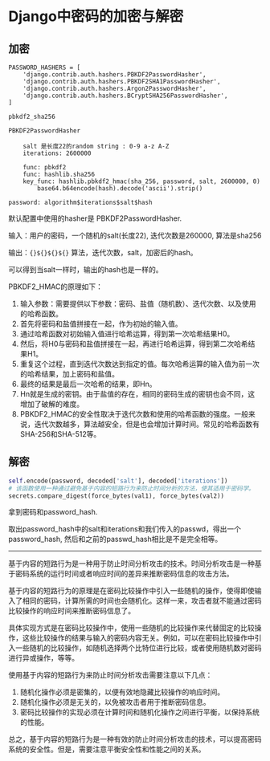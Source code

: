 # Django中密码的加密与解密

## 加密

```
PASSWORD_HASHERS = [
    'django.contrib.auth.hashers.PBKDF2PasswordHasher',
    'django.contrib.auth.hashers.PBKDF2SHA1PasswordHasher',
    'django.contrib.auth.hashers.Argon2PasswordHasher',
    'django.contrib.auth.hashers.BCryptSHA256PasswordHasher',
]

pbkdf2_sha256

PBKDF2PasswordHasher

    salt 是长度22的random string : 0-9 a-z A-Z
    iterations: 2600000

    func: pbkdf2
    func: hashlib.sha256
    key_func: hashlib.pbkdf2_hmac(sha_256, password, salt, 2600000, 0)
        base64.b64encode(hash).decode('ascii').strip()

password: algorithm$iterations$salt$hash
```

默认配置中使用的hasher是 PBKDF2PasswordHasher.

输入：用户的密码，一个随机的salt(长度22), 迭代次数是260000, 算法是sha256

输出：`{}${}${}${}` 算法，迭代次数，salt，加密后的hash。

可以得到当salt一样时，输出的hash也是一样的。

PBKDF2_HMAC的原理如下：

1. 输入参数：需要提供以下参数：密码、盐值（随机数）、迭代次数、以及使用的哈希函数。
1. 首先将密码和盐值拼接在一起，作为初始的输入值。
1. 通过哈希函数对初始输入值进行哈希运算，得到第一次哈希结果H0。
1. 然后，将H0与密码和盐值拼接在一起，再进行哈希运算，得到第二次哈希结果H1。
1. 重复这个过程，直到迭代次数达到指定的值。每次哈希运算的输入值为前一次的哈希结果，加上密码和盐值。
1. 最终的结果是最后一次哈希的结果，即Hn。
1. Hn就是生成的密钥。由于盐值的存在，相同的密码生成的密钥也会不同，这增加了破解的难度。
1. PBKDF2_HMAC的安全性取决于迭代次数和使用的哈希函数的强度。一般来说，迭代次数越多，算法越安全，但是也会增加计算时间。常见的哈希函数有SHA-256和SHA-512等。

## 解密

```python
self.encode(password, decoded['salt'], decoded['iterations'])
# 该函数使用一种通过避免基于内容的短路行为来防止时间分析的方法，使其适用于密码学。
secrets.compare_digest(force_bytes(val1), force_bytes(val2)) 
```

拿到密码和password_hash.

取出password_hash中的salt和iterations和我们传入的passwd，得出一个password_hash, 然后和之前的passwd_hash相比是不是完全相等。

----

基于内容的短路行为是一种用于防止时间分析攻击的技术。时间分析攻击是一种基于密码系统的运行时间或者响应时间的差异来推断密码信息的攻击方法。

基于内容的短路行为的原理是在密码比较操作中引入一些随机的操作，使得即使输入了相同的密码，计算所需的时间也会随机化。这样一来，攻击者就不能通过密码比较操作的响应时间来推断密码信息了。

具体实现方式是在密码比较操作中，使用一些随机的比较操作来代替固定的比较操作，这些比较操作的结果与输入的密码内容无关。例如，可以在密码比较操作中引入一些随机的比较操作，如随机选择两个比特位进行比较，或者使用随机数对密码进行异或操作，等等。

使用基于内容的短路行为来防止时间分析攻击需要注意以下几点：

1. 随机化操作必须是密集的，以便有效地隐藏比较操作的响应时间。
1. 随机化操作必须是无关的，以免被攻击者用于推断密码信息。
1. 密码比较操作的实现必须在计算时间和随机化操作之间进行平衡，以保持系统的性能。

总之，基于内容的短路行为是一种有效的防止时间分析攻击的技术，可以提高密码系统的安全性。但是，需要注意平衡安全性和性能之间的关系。